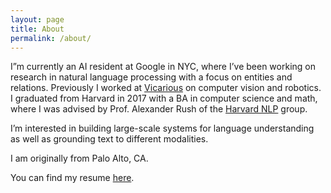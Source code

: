 ```yaml
---
layout: page
title: About
permalink: /about/
---
```


I”m currently an AI resident at Google in NYC, where I’ve been working on research in natural language processing with a focus on entities and relations. Previously I worked at [Vicarious](https://vicarious.com) on computer vision and robotics. I graduated from Harvard in 2017 with a BA in computer science and math, where I was advised by Prof. Alexander Rush of the [Harvard NLP](http://nlp.seas.harvard.edu/) group.

I’m interested in building large-scale systems for language understanding as well as grounding text to different modalities.

I am originally from Palo Alto, CA.

You can find my resume [here](/assets/jeffreyling.pdf).
